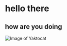 # hello there 
## how are you doing
![Image of Yaktocat](https://octodex.github.com/images/yaktocat.png)
